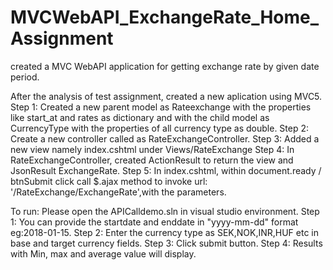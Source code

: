 # MVCWebAPI_ExchangeRate_Home_Assignment
created a MVC WebAPI application for getting exchange rate by given date period.

After the analysis of test assignment, created a new aplication using MVC5.
Step 1: Created a new parent model as Rateexchange with the properties like start_at and rates as dictionary and with the child model as CurrencyType with the properties of all currency type as double.
Step 2: Create a new controller called as RateExchangeController.
Step 3: Added a new view namely index.cshtml under Views/RateExchange
Step 4: In RateExchangeController, created ActionResult to return the view and JsonResult ExchangeRate.
Step 5: In index.cshtml, within document.ready / btnSubmit click call 
        $.ajax method to invoke url: '/RateExchange/ExchangeRate',with the parameters.
        
To run:
Please open the APICalldemo.sln in visual studio environment.
Step 1: You can provide the startdate and enddate in "yyyy-mm-dd" format eg:2018-01-15.
Step 2: Enter the currency type as SEK,NOK,INR,HUF etc in base and target currency fields.
Step 3: Click submit button.
Step 4: Results with Min, max and average value will display.
